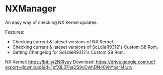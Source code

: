 # NXManager
An easy way of checking NX Kernel updates.

Features:
 - Checking current & lateset versions of NX Kernel.
 - Checking current & lateset versions of SoLdieR9312's Custom S8 Rom.
 - Getting Changelog for SoLdieR9312's Custom S8 Rom.
 
 NX Kernel: https://bit.ly/2NRIyuy
 Download: https://drive.google.com/uc?export=download&id=1pfXlL37naDS9vOwhDN40yhYbsr14rJtv
